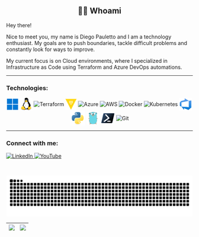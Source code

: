 <h2 align="center">👨‍💻 Whoami</h2>
<p align="center">
  <samp>
  
Hey there!
    
Nice to meet you, my name is Diego Pauletto and I am a technology enthusiast.
My goals are to push boundaries, tackle difficult problems and constantly look for ways to improve.

My current focus is on Cloud environments, where I specialized in Infrastructure as Code using Terraform and Azure DevOps automations.

  </samp>
</p>
<hr>


### Technologies:
<div>
<!--   <p align="left"> -->
<!--   <img align="center" alt="Windows"    width="30px"            src="https://raw.githubusercontent.com/devicons/devicon/6910f0503efdd315c8f9b858234310c06e04d9c0/icons/windows11/windows11-original.svg"> 
  <img align="center" alt="Linux"      width="35px"            src="https://raw.githubusercontent.com/devicons/devicon/6910f0503efdd315c8f9b858234310c06e04d9c0/icons/linux/linux-original.svg"> 
  <img align="center" alt="Docker"     width="50px"            src="https://cdn.jsdelivr.net/gh/devicons/devicon/icons/docker/docker-original.svg">
  <img align="center" alt="Kubernetes" width="40px"            src="https://cdn.jsdelivr.net/gh/devicons/devicon/icons/kubernetes/kubernetes-plain.svg">
  <img align="center" alt="Terraform"  width="40px"            src="https://cdn.icon-icons.com/icons2/2107/PNG/512/file_type_terraform_icon_130125.png"> 
  <img align="center" alt="Vault"      width="30px"            src="https://raw.githubusercontent.com/devicons/devicon/6910f0503efdd315c8f9b858234310c06e04d9c0/icons/vault/vault-original.svg"> 
  <img align="center" alt="Git"        height="30"  width="40" src="https://www.vectorlogo.zone/logos/git-scm/git-scm-icon.svg">
  <img align="center" alt="ADO"        width="37px"            src="https://raw.githubusercontent.com/devicons/devicon/6910f0503efdd315c8f9b858234310c06e04d9c0/icons/azuredevops/azuredevops-original.svg"> 
  <img align="center" alt="Azure"      height="30"  width="40" src="https://cdn.jsdelivr.net/gh/devicons/devicon/icons/azure/azure-original.svg">
  <img align="center" alt="AWS"        width="60px"            src="https://www.logo.wine/a/logo/Amazon_Web_Services/Amazon_Web_Services-Logo.wine.svg"> 
  <img align="center" alt="Python"     width="40px"            src="https://raw.githubusercontent.com/devicons/devicon/6910f0503efdd315c8f9b858234310c06e04d9c0/icons/python/python-original.svg"> 
  <img align="center" alt="Go"         width="35px"            src="https://raw.githubusercontent.com/devicons/devicon/6910f0503efdd315c8f9b858234310c06e04d9c0/icons/go/go-original.svg"> 
  <img align="center" alt="Powershell" width="37px"            src="https://raw.githubusercontent.com/devicons/devicon/6910f0503efdd315c8f9b858234310c06e04d9c0/icons/powershell/powershell-original.svg">  -->
  
<p align="center">
  <img align="center" alt="Windows"                          width="30px" src="https://raw.githubusercontent.com/devicons/devicon/6910f0503efdd315c8f9b858234310c06e04d9c0/icons/windows11/windows11-original.svg">
  <img align="center" alt="Linux"                            width="35px" src="https://raw.githubusercontent.com/devicons/devicon/6910f0503efdd315c8f9b858234310c06e04d9c0/icons/linux/linux-original.svg">
  <img align="center" alt="Terraform"                        width="40px" src="https://cdn.icon-icons.com/icons2/2107/PNG/512/file_type_terraform_icon_130125.png">
  <img align="center" alt="Vault"                            width="30px" src="https://raw.githubusercontent.com/devicons/devicon/6910f0503efdd315c8f9b858234310c06e04d9c0/icons/vault/vault-original.svg">
  <img align="center" alt="Azure"              height="30px" width="40px" src="https://cdn.jsdelivr.net/gh/devicons/devicon/icons/azure/azure-original.svg">
  <img align="center" alt="AWS"                              width="60px" src="https://www.logo.wine/a/logo/Amazon_Web_Services/Amazon_Web_Services-Logo.wine.svg">
  <img align="center" alt="Docker"                           width="50px" src="https://cdn.jsdelivr.net/gh/devicons/devicon/icons/docker/docker-original.svg">
  <img align="center" alt="Kubernetes"                       width="35px" src="https://cdn.jsdelivr.net/gh/devicons/devicon/icons/kubernetes/kubernetes-plain.svg">
  <img align="center" alt="ADO"                              width="35px" src="https://raw.githubusercontent.com/devicons/devicon/6910f0503efdd315c8f9b858234310c06e04d9c0/icons/azuredevops/azuredevops-original.svg">
  <img align="center" alt="Python"                           width="40px" src="https://raw.githubusercontent.com/devicons/devicon/6910f0503efdd315c8f9b858234310c06e04d9c0/icons/python/python-original.svg">
  <img align="center" alt="Go"                               width="35px" src="https://raw.githubusercontent.com/devicons/devicon/6910f0503efdd315c8f9b858234310c06e04d9c0/icons/go/go-original.svg">
  <img align="center" alt="Powershell"                       width="37px" src="https://raw.githubusercontent.com/devicons/devicon/6910f0503efdd315c8f9b858234310c06e04d9c0/icons/powershell/powershell-original.svg">
  <img align="center" alt="Git" height="30px"                width="40px" src="https://www.vectorlogo.zone/logos/git-scm/git-scm-icon.svg">
</p>    
</div> 
<hr>


### Connect with me:
<div> 
   <p align="left">
<!--    <a href="https://www.linkedin.com/in/diegopauletto90" target="_blank">
      <img src="https://img.shields.io/badge/-LinkedIn-%230077B5?style=for-the-badge&logo=linkedin&logoColor=white" target="_blank"></a>
   <a href="https://www.youtube.com/channel/UC8jc-mGCuLGmtZ0jGzRuFfQ" target="_blank">
      <img src="https://img.shields.io/badge/YouTube-FF0000?style=for-the-badge&logo=youtube&logoColor=white" target="_blank"></a>  -->
<!--    <a href="https://t.me/pauletto90" target="_blank">
      <img src="https://img.shields.io/badge/Telegram-2CA5E0?style=for-the-badge&logo=telegram&logoColor=white" target="_blank"></a>  -->

  <a href="https://www.linkedin.com/in/diegopauletto90" target="_blank" rel="noopener noreferrer">
      <img src="https://raw.githubusercontent.com/dheereshagrwal/colored-icons/refs/heads/master/public/logos/linkedin/linkedin.svg" alt="LinkedIn" height="30" width="40" />
    </a>
    <a href="https://www.youtube.com/@diegopauletto" target="_blank" rel="noopener noreferrer">
      <img src="https://raw.githubusercontent.com/dheereshagrwal/colored-icons/refs/heads/master/public/logos/youtube/youtube.svg" alt="YouTube" height="30" width="40" />
    </a>
  </p>
</div>

<br>

<p align="center">
  <img src="https://github.com/diegosrp/diegosrp/blob/output/github-contribution-grid-snake.svg" alt="Snake animation">
</p>

| ![](http://github-profile-summary-cards.vercel.app/api/cards/profile-details?username=diegosrp&theme=react) | ![](https://github-profile-summary-cards.vercel.app/api/cards/repos-per-language?username=diegosrp&theme=react) |
|-----------------------------------------------------------------------------------------------------------------|----------------------------------------------------------------------------------------------------------|
